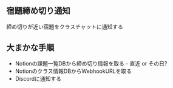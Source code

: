 
## 宿題締め切り通知

締め切りが近い宿題をクラスチャットに通知する

## 大まかな手順

- Notionの課題一覧DBから締め切り情報を取る - 直近 or その日?
- Notionのクラス情報DBからWebhookURLを取る
- Discordに通知する

